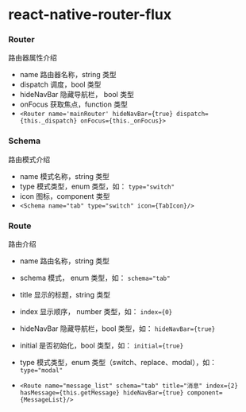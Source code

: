 # react-native-router-flux

### Router
路由器属性介绍

* name 路由器名称，string 类型
* dispatch 调度，bool 类型
* hideNavBar 隐藏导航栏， bool 类型
* onFocus 获取焦点，function 类型
* `<Router name='mainRouter' hideNavBar={true} dispatch={this._dispatch} onFocus={this._onFocus}>`

### Schema
路由模式介绍

* name 模式名称，string 类型
* type 模式类型，enum 类型，如： `type="switch" `
* icon 图标，component 类型
* `<Schema name="tab" type="switch" icon={TabIcon}/>`

### Route
路由介绍

* name 路由名称，string 类型
* schema 模式， enum 类型，如： `schema="tab" `
* title 显示的标题，string 类型
* index 显示顺序， number 类型，如： `index={0} `
* hideNavBar 隐藏导航栏，bool 类型，如： `hideNavBar={true} `
* initial 是否初始化，bool 类型，如： `initial={true} `
* type 模式类型，enum 类型（switch、replace、modal），如： `type="modal" `

* `<Route name="message_list" schema="tab" title="消息" index={2} hasMessage={this.getMessage} hideNavBar={true} component={MessageList}/>`

